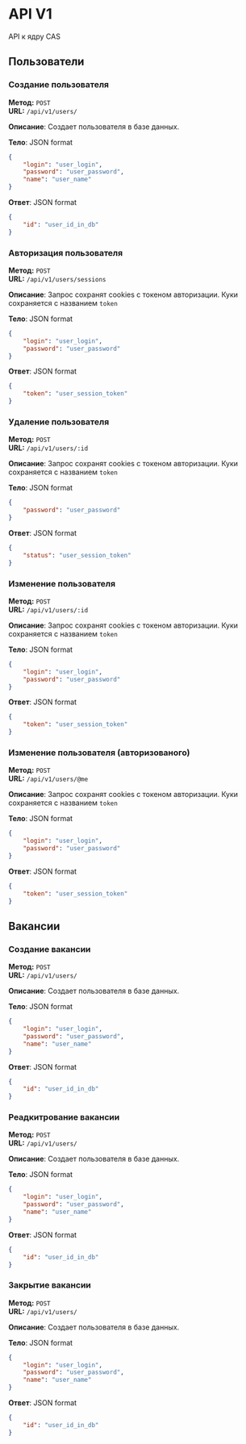 # API V1

API к ядру CAS

## Пользователи

### Создание пользователя

**Метод:** `POST`   
**URL:** `/api/v1/users/`

**Описание**: Создает пользователя в базе данных.

**Тело**: JSON format
```json
{
	"login": "user_login",
	"password": "user_password",
	"name": "user_name"
}
```

**Ответ**: JSON format
```json
{
	"id": "user_id_in_db"
}
```


### Авторизация пользователя

**Метод:** `POST`   
**URL:** `/api/v1/users/sessions`

**Описание**: Запрос сохранят cookies с токеном авторизации. Куки сохраняется с названием `token`

**Тело**: JSON format
```json
{
	"login": "user_login",
	"password": "user_password"
}
```

**Ответ**: JSON format
```json
{
	"token": "user_session_token"
}
```


### Удаление пользователя

**Метод:** `POST`   
**URL:** `/api/v1/users/:id`

**Описание**: Запрос сохранят cookies с токеном авторизации. Куки сохраняется с названием `token`

**Тело**: JSON format
```json
{
	"password": "user_password"
}
```

**Ответ**: JSON format
```json
{
	"status": "user_session_token"
}
```


### Изменение пользователя

**Метод:** `POST`   
**URL:** `/api/v1/users/:id`

**Описание**: Запрос сохранят cookies с токеном авторизации. Куки сохраняется с названием `token`

**Тело**: JSON format
```json
{
	"login": "user_login",
	"password": "user_password"
}
```

**Ответ**: JSON format
```json
{
	"token": "user_session_token"
}
```


### Изменение пользователя (авторизованого)

**Метод:** `POST`   
**URL:** `/api/v1/users/@me`

**Описание**: Запрос сохранят cookies с токеном авторизации. Куки сохраняется с названием `token`

**Тело**: JSON format
```json
{
	"login": "user_login",
	"password": "user_password"
}
```

**Ответ**: JSON format
```json
{
	"token": "user_session_token"
}
```


## Вакансии 

### Создание вакансии

**Метод:** `POST`   
**URL:** `/api/v1/users/`

**Описание**: Создает пользователя в базе данных.

**Тело**: JSON format
```json
{
	"login": "user_login",
	"password": "user_password",
	"name": "user_name"
}
```

**Ответ**: JSON format
```json
{
	"id": "user_id_in_db"
}
```


### Реадкитрование вакансии

**Метод:** `POST`   
**URL:** `/api/v1/users/`

**Описание**: Создает пользователя в базе данных.

**Тело**: JSON format
```json
{
	"login": "user_login",
	"password": "user_password",
	"name": "user_name"
}
```

**Ответ**: JSON format
```json
{
	"id": "user_id_in_db"
}
```


### Закрытие вакансии

**Метод:** `POST`   
**URL:** `/api/v1/users/`

**Описание**: Создает пользователя в базе данных.

**Тело**: JSON format
```json
{
	"login": "user_login",
	"password": "user_password",
	"name": "user_name"
}
```

**Ответ**: JSON format
```json
{
	"id": "user_id_in_db"
}
```